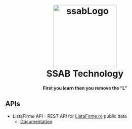 
<h1 align="center">
  <br>
  <a href="https://github.com/SSAB-Technology"><img src="https://i.imgur.com/Fx209dF.png" alt="ssabLogo" width="200"></a>
  <br>
  SSAB Technology
  <br>
</h1>

<h4 align="center">First you learn then you remove the “L”</h4>

## APIs

* ListaFirme API - REST API for [ListaFirme.ro](https://listafirme.ro) public data 
  - [Documentation](https://api.ssab.tools)

